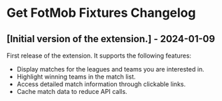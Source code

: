 # Get FotMob Fixtures Changelog

## [Initial version of the extension.] - 2024-01-09

First release of the extension. It supports the following features:

- Display matches for the leagues and teams you are interested in.
- Highlight winning teams in the match list.
- Access detailed match information through clickable links.
- Cache match data to reduce API calls.
